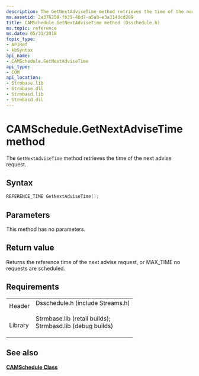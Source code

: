 ```yaml
---
description: The GetNextAdviseTime method retrieves the time of the next advise request.
ms.assetid: 2a376250-fb39-46d7-a5a8-e3a3143cd209
title: CAMSchedule.GetNextAdviseTime method (Dsschedule.h)
ms.topic: reference
ms.date: 05/31/2018
topic_type: 
- APIRef
- kbSyntax
api_name: 
- CAMSchedule.GetNextAdviseTime
api_type: 
- COM
api_location: 
- Strmbase.lib
- Strmbase.dll
- Strmbasd.lib
- Strmbasd.dll
---
```


# CAMSchedule.GetNextAdviseTime method

The `GetNextAdviseTime` method retrieves the time of the next advise request.

## Syntax


```C++
REFERENCE_TIME GetNextAdviseTime();
```



## Parameters

This method has no parameters.

## Return value

Returns the reference time of the next advise request, or MAX\_TIME no requests are scheduled.

## Requirements



|                    |                                                                                                                                                                                            |
|--------------------|--------------------------------------------------------------------------------------------------------------------------------------------------------------------------------------------|
| Header<br/>  | <dl> <dt>Dsschedule.h (include Streams.h)</dt> </dl>                                                                                |
| Library<br/> | <dl> <dt>Strmbase.lib (retail builds); </dt> <dt>Strmbasd.lib (debug builds)</dt> </dl> |



## See also

<dl> <dt>

[**CAMSchedule Class**](camschedule.md)
</dt> </dl>

 

 




